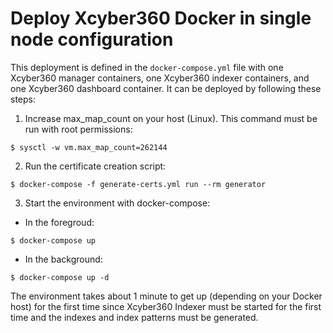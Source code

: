 # Deploy Xcyber360 Docker in single node configuration

This deployment is defined in the `docker-compose.yml` file with one Xcyber360 manager containers, one Xcyber360 indexer containers, and one Xcyber360 dashboard container. It can be deployed by following these steps: 

1) Increase max_map_count on your host (Linux). This command must be run with root permissions:
```
$ sysctl -w vm.max_map_count=262144
```
2) Run the certificate creation script:
```
$ docker-compose -f generate-certs.yml run --rm generator
```
3) Start the environment with docker-compose:

- In the foregroud:
```
$ docker-compose up
```
- In the background:
```
$ docker-compose up -d
```

The environment takes about 1 minute to get up (depending on your Docker host) for the first time since Xcyber360 Indexer must be started for the first time and the indexes and index patterns must be generated.
